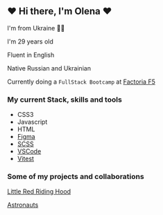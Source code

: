 ## ❤️ Hi there, I'm Olena ❤️

I'm from Ukraine 💙💛

I'm 29 years old

Fluent in English

Native Russian and Ukrainian

Currently doing a `FullStack Bootcamp` at [Factoria F5](https://factoriaf5.org/)

### My current Stack, skills and tools
- CSS3
- Javascript
- HTML
- [Figma](https://figma.com)
- [SCSS](https://sass-lang.com/)
- [VSCode](https://code.visualstudio.com/)
- [Vitest](https://vitest.dev/)

### Some of my projects and collaborations

[Little Red Riding Hood](https://olenaandrushchenko.github.io/Little-Red-Riding-Hood/)

[Astronauts](https://github.com/OlenaAndrushchenko/Astronauts) 
